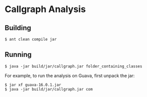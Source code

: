 # Callgraph Analysis

## Building

    $ ant clean compile jar

## Running

    $ java -jar build/jar/callgraph.jar folder_containing_classes

For example, to run the analysis on Guava, first unpack the jar:

    $ jar xf guava-16.0.1.jar
    $ java -jar build/jar/callgraph.jar com
